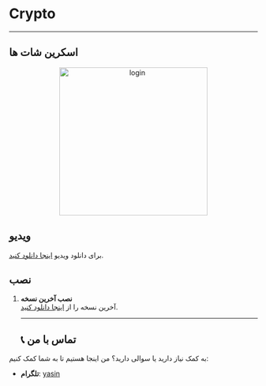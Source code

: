 # Crypto

---

## اسکرین شات ها

<p align="center">
  <img src=".Screenshot_1738923202.png" alt="login" width="300" /> 
</p>

## ویدیو 
  برای دانلود ویدیو [اینجا دانلود کنید](https://raw.githubusercontent.com/yasinowo/Crypto/refs/heads/main/Screenrecorder-2025-02-07-13-51-43-535.mp4).

   ## نصب
1. **نصب آخرین نسخه**  
   آخرین نسخه را از [اینجا دانلود کنید](https://raw.githubusercontent.com/yasinowo/Crypto/refs/heads/main/cryptolist.apk
).

   ---
   ## 📞 تماس با من

به کمک نیاز دارید یا سوالی دارید؟ من اینجا هستیم تا به شما کمک کنیم:

- **تلگرام**: [yasin](https://t.me/yasinid)

